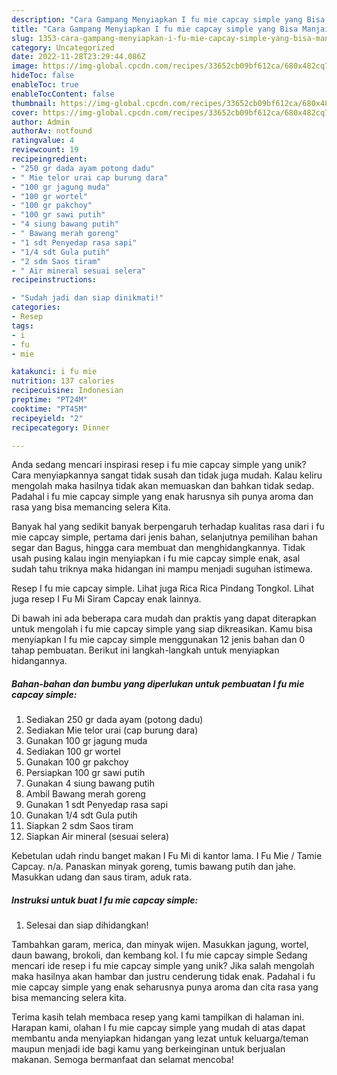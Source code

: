 ```yaml
---
description: "Cara Gampang Menyiapkan I fu mie capcay simple yang Bisa Manjain Lidah"
title: "Cara Gampang Menyiapkan I fu mie capcay simple yang Bisa Manjain Lidah"
slug: 1353-cara-gampang-menyiapkan-i-fu-mie-capcay-simple-yang-bisa-manjain-lidah
category: Uncategorized
date: 2022-11-28T23:29:44.086Z
image: https://img-global.cpcdn.com/recipes/33652cb09bf612ca/680x482cq70/i-fu-mie-capcay-simple-foto-resep-utama.jpg
hideToc: false
enableToc: true
enableTocContent: false
thumbnail: https://img-global.cpcdn.com/recipes/33652cb09bf612ca/680x482cq70/i-fu-mie-capcay-simple-foto-resep-utama.jpg
cover: https://img-global.cpcdn.com/recipes/33652cb09bf612ca/680x482cq70/i-fu-mie-capcay-simple-foto-resep-utama.jpg
author: Admin
authorAv: notfound
ratingvalue: 4
reviewcount: 19
recipeingredient:
- "250 gr dada ayam potong dadu"
- " Mie telor urai cap burung dara"
- "100 gr jagung muda"
- "100 gr wortel"
- "100 gr pakchoy"
- "100 gr sawi putih"
- "4 siung bawang putih"
- " Bawang merah goreng"
- "1 sdt Penyedap rasa sapi"
- "1/4 sdt Gula putih"
- "2 sdm Saos tiram"
- " Air mineral sesuai selera"
recipeinstructions:

- "Sudah jadi dan siap dinikmati!"
categories:
- Resep
tags:
- i
- fu
- mie

katakunci: i fu mie 
nutrition: 137 calories
recipecuisine: Indonesian
preptime: "PT24M"
cooktime: "PT45M"
recipeyield: "2"
recipecategory: Dinner

---
```





Anda sedang mencari inspirasi resep i fu mie capcay simple yang unik? Cara menyiapkannya sangat tidak susah dan tidak juga mudah. Kalau keliru mengolah maka hasilnya tidak akan memuaskan dan bahkan tidak sedap. Padahal i fu mie capcay simple yang enak harusnya sih punya aroma dan rasa yang bisa memancing selera Kita.





Banyak hal yang sedikit banyak berpengaruh terhadap kualitas rasa dari i fu mie capcay simple, pertama dari jenis bahan, selanjutnya pemilihan bahan segar dan Bagus, hingga cara membuat dan menghidangkannya. Tidak usah pusing kalau ingin menyiapkan i fu mie capcay simple enak,      asal sudah tahu triknya maka hidangan ini mampu menjadi suguhan istimewa.














Resep I fu mie capcay simple. Lihat juga Rica Rica Pindang Tongkol. Lihat juga resep I Fu Mi Siram Capcay enak lainnya.






Di bawah ini ada beberapa cara mudah dan praktis yang dapat diterapkan untuk mengolah i fu mie capcay simple yang siap dikreasikan. Kamu bisa menyiapkan I fu mie capcay simple menggunakan 12 jenis bahan dan 0 tahap pembuatan. Berikut ini langkah-langkah untuk menyiapkan hidangannya.

<!--inarticleads1-->

##### Bahan-bahan dan bumbu yang diperlukan untuk pembuatan I fu mie capcay simple:

1. Sediakan 250 gr dada ayam (potong dadu)
1. Sediakan  Mie telor urai (cap burung dara)
1. Gunakan 100 gr jagung muda
1. Sediakan 100 gr wortel
1. Gunakan 100 gr pakchoy
1. Persiapkan 100 gr sawi putih
1. Gunakan 4 siung bawang putih
1. Ambil  Bawang merah goreng
1. Gunakan 1 sdt Penyedap rasa sapi
1. Gunakan 1/4 sdt Gula putih
1. Siapkan 2 sdm Saos tiram
1. Siapkan  Air mineral (sesuai selera)


Kebetulan udah rindu banget makan I Fu Mi di kantor lama. I Fu Mie / Tamie Capcay. n/a. Panaskan minyak goreng, tumis bawang putih dan jahe. Masukkan udang dan saus tiram, aduk rata. 

<!--inarticleads2-->

##### Instruksi untuk buat I fu mie capcay simple:


1. Selesai dan siap dihidangkan!

Tambahkan garam, merica, dan minyak wijen. Masukkan jagung, wortel, daun bawang, brokoli, dan kembang kol. I fu mie capcay simple Sedang mencari ide resep i fu mie capcay simple yang unik? Jika salah mengolah maka hasilnya akan hambar dan justru cenderung tidak enak. Padahal i fu mie capcay simple yang enak seharusnya punya aroma dan cita rasa yang bisa memancing selera kita. 

Terima kasih telah membaca resep yang kami tampilkan di halaman ini. Harapan kami, olahan I fu mie capcay simple yang mudah di atas dapat membantu anda menyiapkan hidangan yang lezat untuk keluarga/teman maupun menjadi ide bagi kamu yang berkeinginan untuk berjualan makanan. Semoga bermanfaat dan selamat mencoba!
